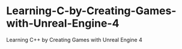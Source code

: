 # Learning-C-by-Creating-Games-with-Unreal-Engine-4
Learning C++ by Creating Games with Unreal Engine 4
